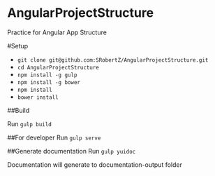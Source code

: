 # AngularProjectStructure
Practice for Angular App Structure

#Setup
- `git clone git@github.com:SRobertZ/AngularProjectStructure.git`
- `cd AngularProjectStructure`
- `npm install -g gulp`
- `npm install -g bower`
- `npm install`
- `bower install`

##Build

Run `gulp build`

##For developer
Run `gulp serve`

##Generate documentation
Run `gulp yuidoc`

Documentation will generate to  documentation-output folder
